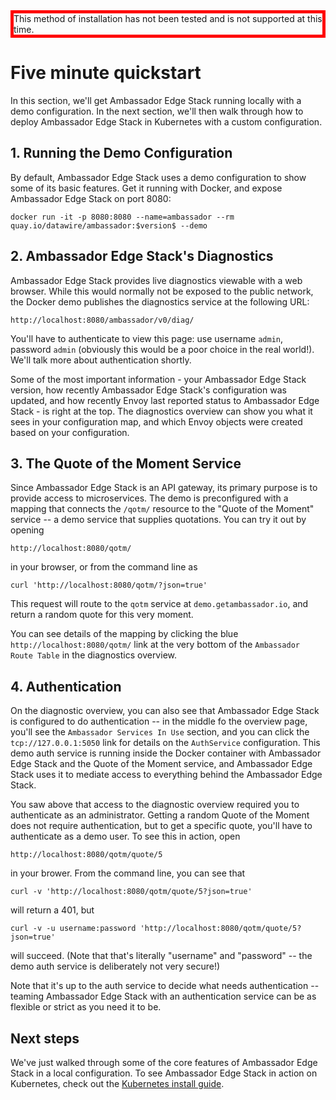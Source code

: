 <div style="border: thick solid red">
<!-- TODO: fix red bordered text -->
This method of installation has not been tested and is not supported at this time.
</div>

# Five minute quickstart

In this section, we'll get Ambassador Edge Stack running locally with a demo configuration. In the next section, we'll then walk through how to deploy Ambassador Edge Stack in Kubernetes with a custom configuration.

## 1. Running the Demo Configuration

By default, Ambassador Edge Stack uses a demo configuration to show some of its basic features. Get it running with Docker, and expose Ambassador Edge Stack on port 8080:

```shell
docker run -it -p 8080:8080 --name=ambassador --rm quay.io/datawire/ambassador:$version$ --demo
```

## 2. Ambassador Edge Stack's Diagnostics

Ambassador Edge Stack provides live diagnostics viewable with a web browser. While this would normally not be exposed to the public network, the Docker demo publishes the diagnostics service at the following URL:

`http://localhost:8080/ambassador/v0/diag/`

You'll have to authenticate to view this page: use username `admin`, password `admin` (obviously this would be a poor choice in the real world!). We'll talk more about authentication shortly.

Some of the most important information - your Ambassador Edge Stack version, how recently Ambassador Edge Stack's configuration was updated, and how recently Envoy last reported status to Ambassador Edge Stack - is right at the top. The diagnostics overview can show you what it sees in your configuration map, and which Envoy objects were created based on your configuration.

## 3. The Quote of the Moment Service

Since Ambassador Edge Stack is an API gateway, its primary purpose is to provide access to microservices. The demo is preconfigured with a mapping that connects the `/qotm/` resource to the "Quote of the Moment" service -- a demo service that supplies quotations. You can try it out by opening

`http://localhost:8080/qotm/`

in your browser, or from the command line as

```shell
curl 'http://localhost:8080/qotm/?json=true'
```

This request will route to the `qotm` service at `demo.getambassador.io`, and return a random quote for this very moment.

You can see details of the mapping by clicking the blue `http://localhost:8080/qotm/` link at the very bottom of the `Ambassador Route Table` in the diagnostics overview.

## 4. Authentication

On the diagnostic overview, you can also see that Ambassador Edge Stack is configured to do authentication -- in the middle fo the overview page, you'll see the `Ambassador Services In Use` section, and you can click the `tcp://127.0.0.1:5050` link for details on the `AuthService` configuration. This demo auth service is running inside the Docker container with Ambassador Edge Stack and the Quote of the Moment service, and Ambassador Edge Stack uses it to mediate access to everything behind the Ambassador Edge Stack.

You saw above that access to the diagnostic overview required you to authenticate as an administrator. Getting a random Quote of the Moment does not require authentication, but to get a specific quote, you'll have to authenticate as a demo user. To see this in action, open

`http://localhost:8080/qotm/quote/5` 

in your brower. From the command line, you can see that 

```shell
curl -v 'http://localhost:8080/qotm/quote/5?json=true'
```

will return a 401, but

```shell
curl -v -u username:password 'http://localhost:8080/qotm/quote/5?json=true'
```

will succeed. (Note that that's literally "username" and "password" -- the demo auth service is deliberately not very secure!)

Note that it's up to the auth service to decide what needs authentication -- teaming Ambassador Edge Stack with an authentication service can be as flexible or strict as you need it to be.

## Next steps

We've just walked through some of the core features of Ambassador Edge Stack in a local configuration. To see Ambassador Edge Stack in action on Kubernetes, check out the [Kubernetes install guide](/user-guide/install).

